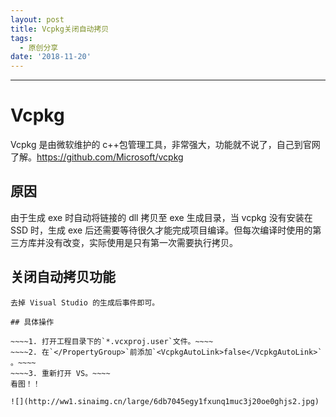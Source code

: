 ```yaml
---
layout: post
title: Vcpkg关闭自动拷贝
tags:
  - 原创分享
date: '2018-11-20'
---
```


* * *

# Vcpkg

Vcpkg 是由微软维护的 c++包管理工具，非常强大，功能就不说了，自己到官网了解。<https://github.com/Microsoft/vcpkg>

## 原因

由于生成 exe 时自动将链接的 dll 拷贝至 exe 生成目录，当 vcpkg 没有安装在 SSD 时，生成 exe 后还需要等待很久才能完成项目编译。但每次编译时使用的第三方库并没有改变，实际使用是只有第一次需要执行拷贝。

## 关闭自动拷贝功能

~~~~修改 MSBuild 文件，将`VcpkgAutoLink`选项设置为 false 。~~~~ 
去掉 Visual Studio 的生成后事件即可。 

## 具体操作

~~~~1. 打开工程目录下的`*.vcxproj.user`文件。~~~~ 
~~~~2. 在`</PropertyGroup>`前添加`<VcpkgAutoLink>false</VcpkgAutoLink>` 。~~~~ 
~~~~3. 重新打开 VS。~~~~ 
看图！！ 

![](http://ww1.sinaimg.cn/large/6db7045egy1fxunq1muc3j20oe0ghjs2.jpg)
